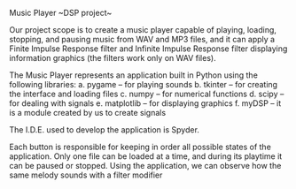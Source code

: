 Music Player
~DSP project~

Our project scope is to create a music player capable of playing, loading, stopping, and
pausing music from WAV and MP3 files, and it can apply a Finite Impulse Response filter
and Infinite Impulse Response filter displaying information graphics (the filters work only
on WAV files).

The Music Player represents an application built in Python using the following libraries:
a. pygame – for playing sounds
b. tkinter – for creating the interface and loading files
c. numpy – for numerical functions
d. scipy – for dealing with signals
e. matplotlib – for displaying graphics
f. myDSP – it is a module created by us to create signals

The I.D.E. used to develop the application is Spyder.

Each button is responsible for keeping in order all possible states of the application. Only
one file can be loaded at a time, and during its playtime it can be paused or stopped.
Using the application, we can observe how the same melody sounds with a filter modifier
